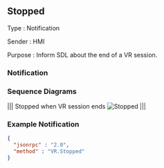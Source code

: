 ## Stopped

Type
: Notification

Sender
: HMI

Purpose
: Inform SDL about the end of a VR session.

### Notification

### Sequence Diagrams
|||
Stopped when VR session ends
![Stopped](./assets/Stopped.png)
|||

### Example Notification

```json
{
  "jsonrpc" : "2.0",
  "method" : "VR.Stopped"
}
```

